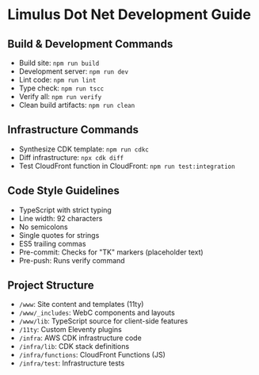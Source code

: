 # Limulus Dot Net Development Guide

## Build & Development Commands

- Build site: `npm run build`
- Development server: `npm run dev`
- Lint code: `npm run lint`
- Type check: `npm run tscc`
- Verify all: `npm run verify`
- Clean build artifacts: `npm run clean`

## Infrastructure Commands

- Synthesize CDK template: `npm run cdkc`
- Diff infrastructure: `npx cdk diff`
- Test CloudFront function in CloudFront: `npm run test:integration`

## Code Style Guidelines

- TypeScript with strict typing
- Line width: 92 characters
- No semicolons
- Single quotes for strings
- ES5 trailing commas
- Pre-commit: Checks for "TK" markers (placeholder text)
- Pre-push: Runs verify command

## Project Structure

- `/www`: Site content and templates (11ty)
- `/www/_includes`: WebC components and layouts
- `/www/lib`: TypeScript source for client-side features
- `/11ty`: Custom Eleventy plugins
- `/infra`: AWS CDK infrastructure code
- `/infra/lib`: CDK stack definitions
- `/infra/functions`: CloudFront Functions (JS)
- `/infra/test`: Infrastructure tests
